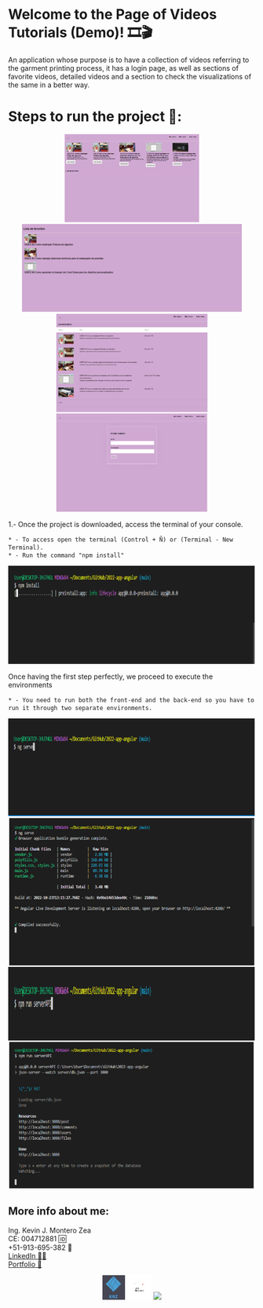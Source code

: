 # Welcome to the Page of Videos Tutorials (Demo)! 🎞🎬
An application whose purpose is to have a collection of videos referring to the garment printing process, 
it has a login page, as well as sections of favorite videos, detailed videos and a section to check the visualizations of the same in a better way.

# Steps to run the project 🚨:
<p align="center">
  <img height="180"src="src/app/img/1.png" />
  <img height="180" src="src/app/img/2.png" />
  <img height="200" src="src/app/img/3.png" />
  <img height=200" src="src/app/img/4.png" />
</p>
                                          
1.- Once the project is downloaded, access the terminal of your console.

    * - To access open the terminal (Control + Ñ) or (Terminal - New Terminal).
    * - Run the command "npm install"
   
<p align="center">
  <img height="200" src="src/app/img/5.png" />
</p>
                                           
Once having the first step perfectly, we proceed to execute the environments

    * - You need to run both the front-end and the back-end so you have to run it through two separate environments.

<p align="center">
<img height="200" src="src/app/img/6.png" />
<img height="300" width="500" src="src/app/img/7.png" />
<img height="150" src="src/app/img/8.png" />   
<img height="300" width="500" src="src/app/img/9.png" />  
</p>
                                    
## More info about me: 
<div id="badges" >
Ing. Kevin J. Montero Zea 
</div>
<div id="badges" >
CE: 004712881 🆔
</div>
<div id="badges" >
+51-913-695-382 📱
</div>
<div id="badges" >
<a href="https://www.linkedin.com/in/kevin913montero/">
    LinkedIn 👨‍🦰
  </a>
</div>
<div id="badges" >
<a href="https://portfoliokjmz.netlify.app/">
    Portfolio 💼
  </a>
</div>


<p align="center">
<img height="50" src="src/app/img/logo2.png" />
<img height="50" src="src/app/img/logo3.png" />
<img height="50" src="src/app/img/Sin título.png" />
</p>
